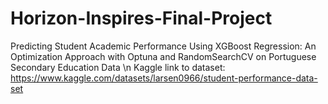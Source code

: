# Horizon-Inspires-Final-Project
Predicting Student Academic Performance Using XGBoost Regression: An Optimization Approach with Optuna and RandomSearchCV on Portuguese Secondary Education Data \n
Kaggle link to dataset: https://www.kaggle.com/datasets/larsen0966/student-performance-data-set

